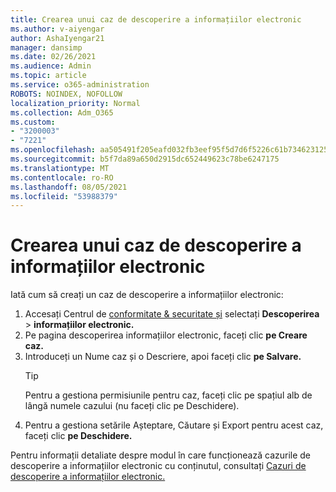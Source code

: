 ```yaml
---
title: Crearea unui caz de descoperire a informațiilor electronic
ms.author: v-aiyengar
author: AshaIyengar21
manager: dansimp
ms.date: 02/26/2021
ms.audience: Admin
ms.topic: article
ms.service: o365-administration
ROBOTS: NOINDEX, NOFOLLOW
localization_priority: Normal
ms.collection: Adm_O365
ms.custom:
- "3200003"
- "7221"
ms.openlocfilehash: aa505491f205eafd032fb3eef95f5d7d6f5226c61b73462312573789745258fc
ms.sourcegitcommit: b5f7da89a650d2915dc652449623c78be6247175
ms.translationtype: MT
ms.contentlocale: ro-RO
ms.lasthandoff: 08/05/2021
ms.locfileid: "53988379"
---
```

# <a name="create-an-ediscovery-case"></a>Crearea unui caz de descoperire a informațiilor electronic

Iată cum să creați un caz de descoperire a informațiilor electronic:

1. Accesați Centrul de [conformitate & securitate și](https://go.microsoft.com/fwlink/p/?linkid=2077143) selectați **Descoperirea**  >  **informațiilor electronic.**
1. Pe pagina descoperirea informațiilor electronic, faceți clic **pe Creare caz.**
1. Introduceți un Nume caz și o Descriere, apoi faceți clic **pe Salvare.**
    > [!TIP]
    >Pentru a gestiona permisiunile pentru caz, faceți clic pe spațiul alb de lângă numele cazului (nu faceți clic pe Deschidere).
1. Pentru a gestiona setările Așteptare, Căutare și Export pentru acest caz, faceți clic **pe Deschidere.**

Pentru informații detaliate despre modul în care funcționează cazurile de descoperire a informațiilor electronic cu conținutul, consultați [Cazuri de descoperire a informațiilor electronic.](https://go.microsoft.com/fwlink/?linkid=2101589)
